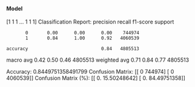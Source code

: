 #### Model
[1 1 1 ... 1 1 1]
Classification Report:
              precision    recall  f1-score   support

           0       0.00      0.00      0.00    744974
           1       0.84      1.00      0.92   4060539

    accuracy                           0.84   4805513
   macro avg       0.42      0.50      0.46   4805513
weighted avg       0.71      0.84      0.77   4805513

Accuracy: 0.8449751358491799
Confusion Matrix:
[[      0  744974]
 [      0 4060539]]
Confusion Matrix (%):
[[ 0.         15.50248642]
 [ 0.         84.49751358]]
